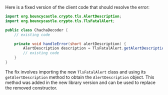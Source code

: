Here is a fixed version of the client code that should resolve the error:

```java
import org.bouncycastle.crypto.tls.AlertDescription;
import org.bouncycastle.crypto.tls.TlsFatalAlert;

public class ChachaDecoder {
    // existing code

    private void handleError(short alertDescription) {
        AlertDescription description = TlsFatalAlert.getAlertDescription(alertDescription);
        // existing code
    }
}
```

The fix involves importing the new `TlsFatalAlert` class and using its `getAlertDescription` method to obtain the `AlertDescription` object. This method was added in the new library version and can be used to replace the removed constructor.